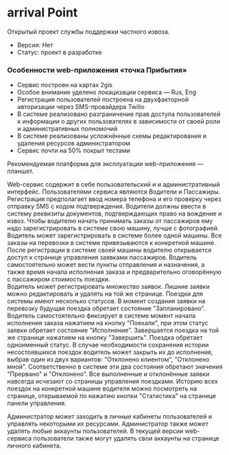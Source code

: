 # arrival Point
Открытый проект службы поддержки частного извоза.

* Версия: Нет
* Статус: проект в разработке

### Особенности web-приложения «точка Прибытия»

- Сервис построен на картах 2gis
- Особое внимание уделено локацизации сервиса — Rus, Eng
- Регистрация пользователей построена на двухфакторной авторизации через SMS-провайдера Twilio
- В системе реализовано разграничение прав доступа пользователей к информации о других пользователях в зависимости от своей роли и административных полномочий
- В системе реализованы усложнённые схемы редактирования и удаления ресурсов администратором
- Сервис почти на 50% покрыт тестами

Рекомендуемая платформа для эксплуатации web-приложения — планшет.

Web-сервис содержит в себе пользовательский и и административный интерфейс. Пользователями сервиса являются Водители и Пассажиры. Регистрация предполагает ввод номера телефона и его проверку через отправку SMS с кодом подтверждения.
Водители должны ввести в систему реквизиты документов, подтверждающих право на вождение и извоз. Чтобы водителю начать принимать заказы от пассажиров ему надо зарегистрировать в системе свою машину, лучше с фотографией. Водитель может зарегистрировать в системе более одной машины. Все заказы на перевозки в системе привязываются к конкретной машине.  
После регистрации в системе своей машины водителю открывается доступ к странице управления заявками пассажиров. Водитель самостоятельно может вести пункты отправления и назначения, а также время начала исполнения заказа и предварительно оговорённую с пассажиром стоимость поездки.  
Водитель может регистрировать множество заявок. Лишние заявки можно редактировать и удалять на той же странице. 
Поездки для системы имеют несколько статусов. В момент создания заявки на перевозку будущая поездка обретает состояние "Запланировано". Водитель самостоятельно фиксирует в системе момент начала исполнения заказа нажатием на кнопку "Поехали", при этом статус заявки обретает состояние "Исполнение". Завершается поездка на той же странице нажатием на кнопку "Завершить". Поездка обретает одноименный статус. 
В случае необходимости сохранения истории несостоявшихся поездок водитель может закрыть их до исполнения, выбрав один из двух вариантов: "Отклонено клиентом", "Отклонено мной". Соответственно в системе эти два состояния обретают значения "Прервано" и "Отклонено". 
Все выполненные и отклонённые заявки навсегда исчезают со страницы управления поездками. Историю всех поездок на конкретной машине водителя можно посмотреть на странице, открываемой по нажатию кнопки "Статистика" на странице панели управления. 

Администратор может заходить в личные кабинеты пользователей и управлять некоторыми их ресурсами. Администратор также может удалять любые аккаунты пользователей. В текущей версии web-сервиса пользователи также могут удалять свои аккаунты на странице личного кабинета.
